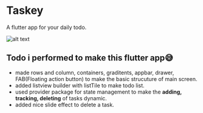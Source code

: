 # Taskey
A flutter app for your daily todo. 

![alt text](https://github.com/ralphcoder/Parallel-Inertia/blob/master/readme%20assets/Mockup_02_marble_PSD_compressed.jpg
)

## Todo i performed to make this flutter app😅
- made rows and column, containers, graditents, appbar, drawer, FAB(Floating action button) to make the basic strucuture of main screen.
- added listview builder with listTile to make todo list.
- used provider package for state management to make the **adding, tracking, deleting** of tasks dynamic.
- added nice slide effect to delete a task.

